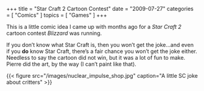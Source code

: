 +++
title = "Star Craft 2 Cartoon Contest"
date = "2009-07-27"
categories = [ "Comics" ]
topics = [
  "Games"
]
+++

This is a little comic idea I came up with months ago for a _Star Craft 2_ cartoon contest _Blizzard_ was running.

If you don&#8217;t know what Star Craft is, then you won&#8217;t get the joke&#8230;and even if you **do** know Star Craft, there&#8217;s a fair chance you won&#8217;t get the joke either. Needless to say the cartoon did not win, but it was a lot of fun to make. Pierre did the art, by the way (I can&#8217;t paint like that).

{{< figure src="/images/nuclear_impulse_shop.jpg" caption="A little SC joke about critters" >}}

